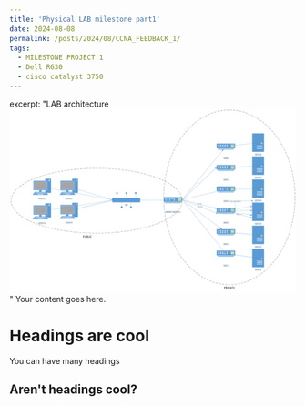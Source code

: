 ```yaml
---
title: 'Physical LAB milestone part1'
date: 2024-08-08
permalink: /posts/2024/08/CCNA_FEEDBACK_1/
tags:
  - MILESTONE PROJECT 1
  - Dell R630
  - cisco catalyst 3750
---
```

excerpt: "LAB architecture<br/><img src='/images/Drawing1.png'>"
Your content goes here.

# Headings are cool

You can have many headings

## Aren't headings cool?
